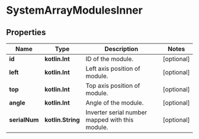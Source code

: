 
# SystemArrayModulesInner

## Properties
Name | Type | Description | Notes
------------ | ------------- | ------------- | -------------
**id** | **kotlin.Int** | ID of the module. |  [optional]
**left** | **kotlin.Int** | Left axis position of module. |  [optional]
**top** | **kotlin.Int** | Top axis position of module. |  [optional]
**angle** | **kotlin.Int** | Angle of the module. |  [optional]
**serialNum** | **kotlin.String** | Inverter serial number mapped with this module. |  [optional]



